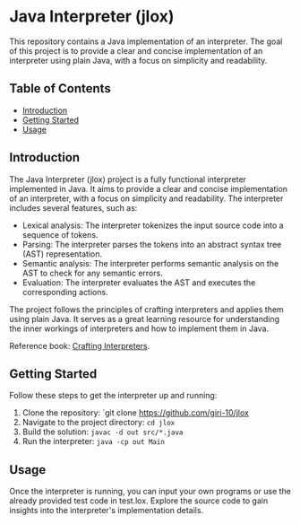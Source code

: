 # Java Interpreter (jlox)

This repository contains a Java implementation of an interpreter. The goal of this project is to provide a clear and concise implementation of an interpreter using plain Java, with a focus on simplicity and readability.

## Table of Contents
- [Introduction](#introduction)
- [Getting Started](#getting-started)
- [Usage](#usage)

## Introduction
The Java Interpreter (jlox) project is a fully functional interpreter implemented in Java. It aims to provide a clear and concise implementation of an interpreter, with a focus on simplicity and readability. The interpreter includes several features, such as:

- Lexical analysis: The interpreter tokenizes the input source code into a sequence of tokens.
- Parsing: The interpreter parses the tokens into an abstract syntax tree (AST) representation.
- Semantic analysis: The interpreter performs semantic analysis on the AST to check for any semantic errors.
- Evaluation: The interpreter evaluates the AST and executes the corresponding actions.

The project follows the principles of crafting interpreters and applies them using plain Java. It serves as a great learning resource for understanding the inner workings of interpreters and how to implement them in Java.

Reference book: [Crafting Interpreters](https://craftinginterpreters.com/).

## Getting Started
Follow these steps to get the interpreter up and running:

1. Clone the repository: `git clone https://github.com/giri-10/jlox
2. Navigate to the project directory: `cd jlox`
3. Build the solution: `javac -d out src/*.java`
4. Run the interpreter: `java -cp out Main`

## Usage
Once the interpreter is running, you can input your own programs or use the already provided test code in test.lox. Explore the source code to gain insights into the interpreter's implementation details.


